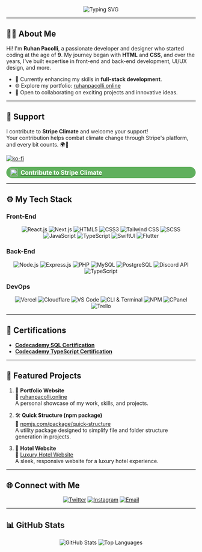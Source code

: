 <!-- HEADER -->
<div align="center">
  <img src="https://readme-typing-svg.herokuapp.com?font=Fira+Code&size=24&pause=1000&color=F75C7E&width=435&lines=Hi+there!+I'm+Ruhan+Pacolli+👋;Welcome+to+my+GitHub!;I+❤️+Coding+and+Designing!" alt="Typing SVG" />
</div>

---

<!-- ABOUT ME -->
## 👨‍💻 About Me
Hi! I'm **Ruhan Pacolli**, a passionate developer and designer who started coding at the age of **9**. My journey began with **HTML** and **CSS**, and over the years, I've built expertise in front-end and back-end development, UI/UX design, and more.

- 🌱 Currently enhancing my skills in **full-stack development**.
- 🌐 Explore my portfolio: [ruhanpacolli.online](https://ruhanpacolli.online)
- 🚀 Open to collaborating on exciting projects and innovative ideas.

---

<!-- SUPPORT -->
<!-- SUPPORT -->
## 💚 Support
I contribute to **Stripe Climate** and welcome your support!  
Your contribution helps combat climate change through Stripe's platform, and every bit counts. 🌍💚

[![ko-fi](https://ko-fi.com/img/githubbutton_sm.svg)](https://ko-fi.com/B0B819KPYC)  

<div align="center">
  <a href="https://climate.stripe.com/X9tURq" target="_blank">
    <div style="display: flex; align-items: center; background-color: #60B05D; padding: 5px 10px; border-radius: 20px;">
      <img src="https://ruhanpacolli.online/assets/img/StripeClimateBadge.svg" alt="Stripe Climate Badge" width="20" style="margin-right: 8px;" />
      <span style="color: white; font-size: 16px; font-weight: bold;">Contribute to Stripe Climate</span>
    </div>
  </a>
</div>


---

<!-- TECH STACK -->
## ⚙️ My Tech Stack
### Front-End
<div align="center">
  <img src="https://img.shields.io/badge/React-61DAFB?style=for-the-badge&logo=react&logoColor=black" alt="React.js" />
  <img src="https://img.shields.io/badge/Next.js-000000?style=for-the-badge&logo=next.js&logoColor=white" alt="Next.js" />
  <img src="https://img.shields.io/badge/HTML5-E34F26?style=for-the-badge&logo=html5&logoColor=white" alt="HTML5" />
  <img src="https://img.shields.io/badge/CSS3-1572B6?style=for-the-badge&logo=css3&logoColor=white" alt="CSS3" />
  <img src="https://img.shields.io/badge/TailwindCSS-38B2AC?style=for-the-badge&logo=tailwind-css&logoColor=white" alt="Tailwind CSS" />
  <img src="https://img.shields.io/badge/SCSS-CC6699?style=for-the-badge&logo=sass&logoColor=white" alt="SCSS" />
  <img src="https://img.shields.io/badge/JavaScript-F7DF1E?style=for-the-badge&logo=javascript&logoColor=black" alt="JavaScript" />
  <img src="https://img.shields.io/badge/TypeScript-3178C6?style=for-the-badge&logo=typescript&logoColor=white" alt="TypeScript" />
  <img src="https://img.shields.io/badge/SwiftUI-FA7343?style=for-the-badge&logo=swift&logoColor=white" alt="SwiftUI" />
  <img src="https://img.shields.io/badge/Flutter-02569B?style=for-the-badge&logo=flutter&logoColor=white" alt="Flutter" />
</div>

### Back-End
<div align="center">
  <img src="https://img.shields.io/badge/Node.js-339933?style=for-the-badge&logo=node.js&logoColor=white" alt="Node.js" />
  <img src="https://img.shields.io/badge/Express.js-000000?style=for-the-badge&logo=express&logoColor=white" alt="Express.js" />
  <img src="https://img.shields.io/badge/PHP-777BB4?style=for-the-badge&logo=php&logoColor=white" alt="PHP" />
  <img src="https://img.shields.io/badge/MySQL-4479A1?style=for-the-badge&logo=mysql&logoColor=white" alt="MySQL" />
  <img src="https://img.shields.io/badge/PostgreSQL-336791?style=for-the-badge&logo=postgresql&logoColor=white" alt="PostgreSQL" />
  <img src="https://img.shields.io/badge/Discord%20API-7289DA?style=for-the-badge&logo=discord&logoColor=white" alt="Discord API" />
  <img src="https://img.shields.io/badge/TypeScript-3178C6?style=for-the-badge&logo=typescript&logoColor=white" alt="TypeScript" />
</div>

### DevOps
<div align="center">
  <img src="https://img.shields.io/badge/Vercel-000000?style=for-the-badge&logo=vercel&logoColor=white" alt="Vercel" />
  <img src="https://img.shields.io/badge/Cloudflare-F38020?style=for-the-badge&logo=cloudflare&logoColor=white" alt="Cloudflare" />
  <img src="https://img.shields.io/badge/VS%20Code-007ACC?style=for-the-badge&logo=visual-studio-code&logoColor=white" alt="VS Code" />
  <img src="https://img.shields.io/badge/CLI%20&%20Terminal-000000?style=for-the-badge" alt="CLI & Terminal" />
  <img src="https://img.shields.io/badge/NPM-CB3837?style=for-the-badge&logo=npm&logoColor=white" alt="NPM" />
  <img src="https://img.shields.io/badge/CPanel-FF6C2C?style=for-the-badge&logo=cpanel&logoColor=white" alt="CPanel" />
  <img src="https://img.shields.io/badge/Trello-0052CC?style=for-the-badge&logo=trello&logoColor=white" alt="Trello" />
</div>

---

<!-- CERTIFICATIONS -->
## 📜 Certifications
- **[Codecademy SQL Certification](https://www.ruhanpacolli.online/assets/files/codecademy_sql.pdf)**
- **[Codecademy TypeScript Certification](https://www.ruhanpacolli.online/assets/files/codecademy_ts.pdf)**

---

<!-- PROJECTS -->
## 🌟 Featured Projects
1. 🎨 **Portfolio Website**  
   🔗 [ruhanpacolli.online](https://ruhanpacolli.online)  
   A personal showcase of my work, skills, and projects.
   
2. 🛠️ **Quick Structure (npm package)**  
   🔗 [npmjs.com/package/quick-structure](https://www.npmjs.com/package/quick-structure)  
   A utility package designed to simplify file and folder structure generation in projects.

3. 🏨 **Hotel Website**  
   🔗 [Luxury Hotel Website](https://luxury-hotel-website-sable.vercel.app/)  
   A sleek, responsive website for a luxury hotel experience.

---

<!-- CONNECT WITH ME -->
## 🌐 Connect with Me
<div align="center">
  <a href="https://twitter.com/ruhanpaco" target="_blank"><img src="https://img.shields.io/badge/Twitter-1DA1F2?style=for-the-badge&logo=twitter&logoColor=white" alt="Twitter"></a>
  <a href="https://instagram.com/ruhanpaco" target="_blank"><img src="https://img.shields.io/badge/Instagram-E4405F?style=for-the-badge&logo=instagram&logoColor=white" alt="Instagram"></a>
  <a href="mailto:pacolliruhan844@gmail.com" target="_blank"><img src="https://img.shields.io/badge/Email-EA4335?style=for-the-badge&logo=gmail&logoColor=white" alt="Email"></a>
</div>

---

<!-- GITHUB STATS -->
## 📊 GitHub Stats
<div align="center">
  <img src="https://github-readme-stats.vercel.app/api?username=ruhanpaco&show_icons=true&theme=radical" alt="GitHub Stats">
  <img src="https://github-readme-stats.vercel.app/api/top-langs/?username=ruhanpaco&layout=compact&theme=radical" alt="Top Languages">
</div>
